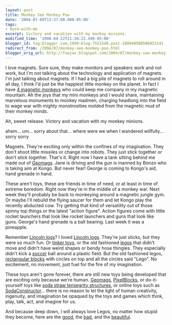 ```yaml
---
layout: post
title: Monkey See Monkey Poo
date: '2004-07-09T13:37:00.000-05:00'
tags:
- bare-with-me
excerpt: Victory and vacation with my monkey minions.
modified_time: '2008-04-22T21:20:22.499-05:00'
blogger_id: tag:blogger.com,1999:blog-7551548.post-108940500506053141
redirect_from: /2004/07/monkey-see-monkey-poo.html
blogger_orig_url: http://fuwjax.blogspot.com/2004/07/monkey-see-monkey-poo.html
---
```


I love magnets.  Sure sure, they make monitors and speakers work and not work, but I'm not talking about the technology and application of magnets.  I'm just talking about magnets.  If I had a big pile of magnets to roll around in all day, I think I'd just be the happiest little monkey on the planet.  In fact I have [4 magnetic monkeys](http://www.hogwildtoys.com/benders.html#mbender) who could keep me company in my magnetic mountain.  Ah the joys that my mini monkeys and I would share, maintaining marvelous monuments to monkey madmen, charging headlong into the field to wage war with mighty monstrosities molded from the magnetic mud of their monkey minds.

Ah, sweet release.  Victory and vacation with my monkey minions.

ahem... um... sorry about that... where were we when I wandered willfully... sorry sorry

Magnets.  They're exciting only within the confines of my imagination.  They don't shoot little missiles or change into robots.  They just stick together or don't stick together.  That's it.  Right now I have a tank sitting behind me made out of [Geomags](http://www.geomags.com/construction_sets/index.cfm?kwid=geomag).  Jane is driving and the gun is manned by Bonzo who is taking aim at Kongo.  But never fear!  George is coming to Kongo's aid, hand grenade in hand.

These aren't toys, these are friends in time of need, or at least in time of extreme boredom.  Right now they're in the middle of a monkey war.  Next week they'll probably be back to monkeying around a magnetic jungle gym.  Or maybe I'll rebuild the flying saucer for them and let Kongo play the recently abducted cow.  Try getting that kind of versatility out of those spinny top things or the latest "action figure".  Action figures come with little rocket launchers that look like rocket launchers and guns that look like guns.  George's hand grenade is a ball bearing.  Last week it was a pineapple.

Remember [Lincoln logs](http://lincolnlogs.knex.com)?  I loved [Lincoln logs](http://lincolnlogs.knex.com/popup/anniversary_edition.html).  They're just sticks, but they were so much fun.  Or [tinker toys](http://www.hasbro.com/pl/page.viewproduct/product_id.8683/dn/default.cfm), or the old fashioned [legos](http://www.lego.com) that didn't move and didn't have weird shapes or bendy hose thingies.  They especially didn't kick a [soccer](http://www.lego.com/eng/sports/soccer.asp) ball around a plastic field.  But the old fashioned legos, [rectangular blocks](http://www.ericharshbarger.org/lego/) with circles on top and all the circles said "Lego".  No excitement, no movement, just fuel for the fire of my imagination.

These toys aren't gone forever, there are still new toys being developed that are exciting only because we're human.  [Geomags](http://www.geomags.com/construction_sets/index.cfm?kwid=geomag), [PixelBlocks](http://www.thinkgeek.com/cubegoodies/toys/6950/), or do-it-yourself toys like [soda straw tensegrity structures](http://www.georgehart.com/virtual-polyhedra/straw-tensegrity.html), or online toys such as [SodaConstructor](http://www.sodaplay.com/constructor/)... there is no reason to let the light of human creativity, ingenuity, and imagination be opaqued by the toys and games which think, play, talk, act, and imagine for us.

And because deep down, I will always love Legos, no matter how stupid they become, here are the [good](http://www.thebricktestament.com/), the [bad](http://www.blockdeath.com/), and the [beautiful](http://www.lipsons.pwp.blueyonder.co.uk/mathlego.htm).